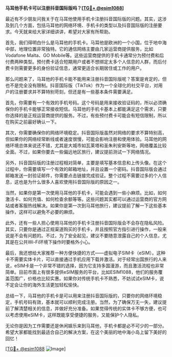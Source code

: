 **马耳他手机卡可以注册抖音国际版吗？[[TG💪+ @esim1088](https://t.me/s/esim1088)]**

最近有不少朋友问我关于在马耳他使用手机卡注册抖音国际版的问题。其实，这涉及到几个方面，包括马耳他的网络环境、手机卡的类型以及抖音国际版的注册要求。今天就来给大家详细讲讲，希望对大家有所帮助。

首先，我们得明白什么是马耳他的手机卡。马耳他是欧洲的一个小国，位于地中海中部，地理位置非常独特。它的通信网络主要由几家运营商提供服务，比如Vodafone Malta、GO Mobile等。这些运营商提供的手机卡通常分为预付费和后付费两种类型。预付费卡适合短期用户或者不想绑定太多个人信息的人群，而后付费卡则需要更多的身份验证信息，通常更适合长期居住或工作的用户。

那么问题来了，马耳他的手机卡能不能用来注册抖音国际版呢？答案是肯定的，但也不是完全没有限制。抖音国际版（TikTok）作为一个全球化的社交平台，对用户的注册要求并不算特别苛刻，但还是有一些基本条件需要满足。

首先，你需要有一个有效的手机号码。这个号码是用来接收验证码的，所以必须确保你的手机卡能够正常接收短信。马耳他的手机卡基本上都能满足这个需求，只要你选择的是正规运营商提供的服务。不过，有些预付费卡可能会有短信限制，所以在购买之前最好确认一下。

其次，你需要确保你的网络环境稳定。抖音国际版虽然对网络的要求不算特别高，但如果你的网络经常断线或者速度很慢，可能会影响注册和使用体验。马耳他的网络环境总体来说还不错，尤其是大城市如瓦莱塔和圣朱利安斯等地，网络覆盖比较全面。不过，如果你要去一些偏远地区旅行，建议提前测试一下网络情况。

另外，抖音国际版的注册过程相对简单，主要是填写基本信息和上传头像。在这个过程中，你需要填写一个有效的邮箱地址，并且设置一个密码。抖音国际版会通过邮箱发送一封验证邮件，你需要点击链接完成验证。整个过程不需要过多的个人信息，这也是为什么很多人喜欢使用抖音国际版的原因之一。

当然，如果你是第一次使用马耳他的手机卡，可能会遇到一些小麻烦。比如，如何激活卡、如何充值、如何检查余额等等。这些问题其实都可以通过运营商的官方网站或者客服热线解决。如果你是第一次到马耳他旅行，建议提前了解一下这些基本操作，这样可以避免不必要的麻烦。

此外，还有一些人担心使用马耳他的手机卡注册抖音国际版会不会存在隐私风险。其实，只要你是通过正规渠道购买的手机卡，并且按照官方指引进行操作，一般来说是不会有问题的。不过，为了安全起见，建议不要随意泄露自己的个人信息，尤其是在公共Wi-Fi环境下操作时要格外小心。

最后，我还想给大家推荐一种方便快捷的方式——虚拟电子SIM卡（eSIM）。这种卡不需要实体卡片，可以直接通过手机应用下载并激活。对于经常出国旅行的人来说，eSIM卡是一个非常不错的选择，因为它支持多国漫游，而且激活流程也非常简单。目前市面上有很多提供eSIM服务的平台，比如ESIM1088，他们的服务覆盖范围广，价格也比较实惠。如果你对传统手机卡不熟悉，不妨试试eSIM卡，说不定会让你的海外生活更加轻松愉快。

总结一下，马耳他的手机卡是可以用来注册抖音国际版的，只要你的网络环境稳定，手机号码有效，基本就可以顺利完成注册。当然，为了确保万无一失，建议提前了解清楚相关的信息，并做好充分准备。如果觉得传统的实体卡不够方便，也可以考虑使用eSIM卡，这样既能享受便捷的服务，又能保护个人隐私。

无论你是因为工作需要还是休闲娱乐来到马耳他，手机卡都是必不可少的一部分。希望大家都能找到最适合自己的解决方案，在这个美丽的地中海小岛上留下美好的回忆！

[[TG💪+ @esim1088](https://t.me/s/esim1088) ![Image](https://i.postimg.cc/4NQfJmqS/Snipaste-2025-05-13-00-14-12.png)]